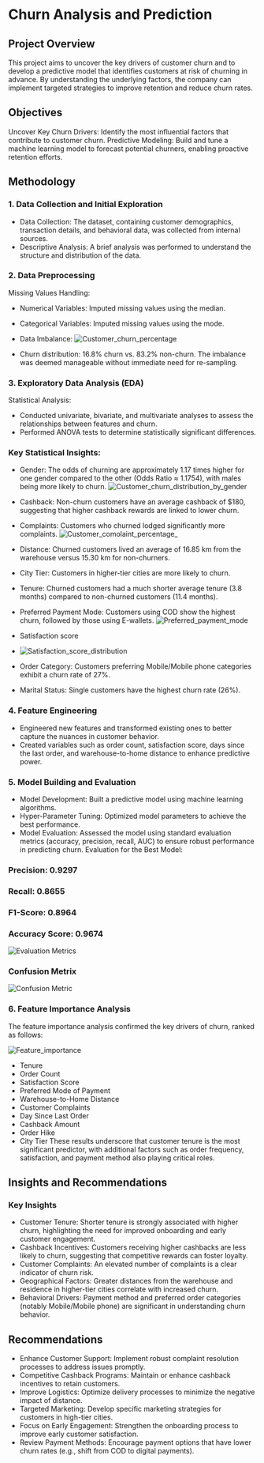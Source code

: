 # Churn Analysis and Prediction
## Project Overview
This project aims to uncover the key drivers of customer churn and to develop a predictive model that identifies customers at risk of churning in advance. By understanding the underlying factors, the company can implement targeted strategies to improve retention and reduce churn rates.

## Objectives
Uncover Key Churn Drivers: Identify the most influential factors that contribute to customer churn.
Predictive Modeling: Build and tune a machine learning model to forecast potential churners, enabling proactive retention efforts.

## Methodology
### 1. Data Collection and Initial Exploration
- Data Collection: The dataset, containing customer demographics, transaction details, and behavioral data, was collected from internal sources.
- Descriptive Analysis: A brief analysis was performed to understand the structure and distribution of the data.
### 2. Data Preprocessing
Missing Values Handling:
- Numerical Variables: Imputed missing values using the median.
- Categorical Variables: Imputed missing values using the mode.
- Data Imbalance:
  ![Customer_churn_percentage](https://github.com/user-attachments/assets/21907978-9121-44e5-86c8-ced2c359d862)

- Churn distribution: 16.8% churn vs. 83.2% non-churn.
The imbalance was deemed manageable without immediate need for re-sampling.
### 3. Exploratory Data Analysis (EDA)
Statistical Analysis:
- Conducted univariate, bivariate, and multivariate analyses to assess the relationships between features and churn.
- Performed ANOVA tests to determine statistically significant differences.
### Key Statistical Insights:
- Gender: The odds of churning are approximately 1.17 times higher for one gender compared to the other (Odds Ratio ≈ 1.1754), with males being more likely to churn.
  ![Customer_churn_distribution_by_gender](https://github.com/user-attachments/assets/503957ac-3036-4f60-9a67-45e199c28f05)


- Cashback: Non-churn customers have an average cashback of $180, suggesting that higher cashback rewards are linked to lower churn.
- Complaints: Customers who churned lodged significantly more complaints.
  ![Customer_comolaint_percentage_](https://github.com/user-attachments/assets/e90e1963-a8a5-4afe-84e7-c54969d7d3f8)

- Distance: Churned customers lived an average of 16.85 km from the warehouse versus 15.30 km for non-churners.
- City Tier: Customers in higher-tier cities are more likely to churn.
- Tenure: Churned customers had a much shorter average tenure (3.8 months) compared to non-churned customers (11.4 months).
- Preferred Payment Mode: Customers using COD show the highest churn, followed by those using E-wallets.
  ![Preferred_payment_mode](https://github.com/user-attachments/assets/7d3f053b-bbde-49e6-bd27-7b259f2ecd2d)
- Satisfaction score
- ![Satisfaction_score_distribution](https://github.com/user-attachments/assets/15c018ec-6354-439a-a8b4-e167521a5823)

- Order Category: Customers preferring Mobile/Mobile phone categories exhibit a churn rate of 27%.
- Marital Status: Single customers have the highest churn rate (26%).
### 4. Feature Engineering
- Engineered new features and transformed existing ones to better capture the nuances in customer behavior.
- Created variables such as order count, satisfaction score, days since the last order, and warehouse-to-home distance to enhance predictive power.
### 5. Model Building and Evaluation
- Model Development: Built a predictive model using machine learning algorithms.
- Hyper-Parameter Tuning: Optimized model parameters to achieve the best performance.
- Model Evaluation: Assessed the model using standard evaluation metrics (accuracy, precision, recall, AUC) to ensure robust performance in predicting churn.
  Evaluation for the Best Model:
### Precision: 0.9297
###  Recall: 0.8655
### F1-Score: 0.8964
###  Accuracy Score: 0.9674

![Evaluation Metrics](https://github.com/user-attachments/assets/b9ee516b-e752-4298-b329-affcb33441c4)

### Confusion Metrix
![Confusion Metric](https://github.com/user-attachments/assets/528fa62e-0f5b-425a-879d-ac5c54f1a0dc)



### 6. Feature Importance Analysis
The feature importance analysis confirmed the key drivers of churn, ranked as follows:


![Feature_importance](https://github.com/user-attachments/assets/cbd0312f-df83-47cb-88ce-72e8d9012658)

- Tenure
- Order Count
- Satisfaction Score
- Preferred Mode of Payment
- Warehouse-to-Home Distance
- Customer Complaints
- Day Since Last Order
- Cashback Amount
- Order Hike
- City Tier
These results underscore that customer tenure is the most significant predictor, with additional factors such as order frequency, satisfaction, and payment method also playing critical roles.

## Insights and Recommendations
### Key Insights
- Customer Tenure: Shorter tenure is strongly associated with higher churn, highlighting the need for improved onboarding and early customer engagement.
- Cashback Incentives: Customers receiving higher cashbacks are less likely to churn, suggesting that competitive rewards can foster loyalty.
- Customer Complaints: An elevated number of complaints is a clear indicator of churn risk.
- Geographical Factors: Greater distances from the warehouse and residence in higher-tier cities correlate with increased churn.
- Behavioral Drivers: Payment method and preferred order categories (notably Mobile/Mobile phone) are significant in understanding churn behavior.

## Recommendations
- Enhance Customer Support: Implement robust complaint resolution processes to address issues promptly.
- Competitive Cashback Programs: Maintain or enhance cashback incentives to retain customers.
- Improve Logistics: Optimize delivery processes to minimize the negative impact of distance.
- Targeted Marketing: Develop specific marketing strategies for customers in high-tier cities.
- Focus on Early Engagement: Strengthen the onboarding process to improve early customer satisfaction.
- Review Payment Methods: Encourage payment options that have lower churn rates (e.g., shift from COD to digital payments).
